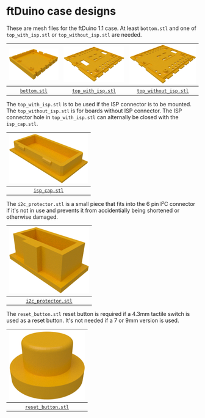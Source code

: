 # ftDuino case designs

These are mesh files for the ftDuino 1.1 case. At least `bottom.stl` and
one of `top_with_isp.stl` or `top_without_isp.stl` are needed.

| ![bottom case](images/bottom.png) | ![top case with ISP connector opening](images/top_with_isp.png) | ![top case without ISP connector opening](images/top_without_isp.png) |
|:---:|:---:|:---:|
| [`bottom.stl`](bottom.stl?raw=true) | [`top_with_isp.stl`](top_with_isp.stl?raw=true) | [`top_without_isp.stl`](top_without_isp.stl?raw=true) |

The `top_with_isp.stl` is to be used if the ISP connector is to
be mounted. The `top_without_isp.stl` is for boards without ISP
connector. The ISP connector hole in `top_with_isp.stl` can alternally
be closed with the `isp_cap.stl`.

| ![ISP connector cap](images/isp_cap.png) |
|:---:|
| [`isp_cap.stl`](isp_cap.stl?raw=true) |

The `i2c_protector.stl` is a small piece that fits into the 6 pin
I²C connector if it's not in use and prevents it from accidentially
being shortened or otherwise damaged.

| ![I²C protector](images/i2c_protector.png) |
|:---:|
| [`i2c_protector.stl`](i2c_protector.stl?raw=true) |

The `reset_button.stl` reset button is required if a 4.3mm tactile
switch is used as a reset button. It's not needed if a 7 or 9mm
version is used.

| ![Reset button](images/reset_button.png) |
|:---:|
| [`reset_button.stl`](reset_button.stl?raw=true) |
